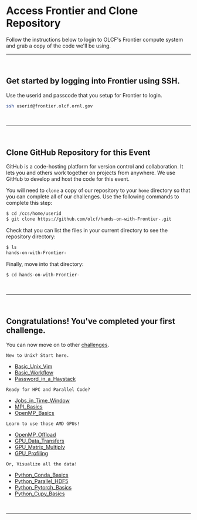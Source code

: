 # Access Frontier and Clone Repository

Follow the instructions below to login to OLCF's Frontier compute system and grab a copy of the code we'll be using.

<hr>

&nbsp;

## Get started by logging into Frontier using SSH. 
Use the userid and passcode that you setup for Frontier to login. 
```bash
ssh userid@frontier.olcf.ornl.gov
```
&nbsp;

<hr>

&nbsp;
## Clone GitHub Repository for this Event
GitHub is a code-hosting platform for version control and collaboration. It lets you and others work together on projects from anywhere. We use GitHub to develop and host the code for this event. 

You will need to `clone` a copy of our repository to your `home` directory so that you can complete all of our challenges. Use the following commands to complete this step:
```bash
$ cd /ccs/home/userid
$ git clone https://github.com/olcf/hands-on-with-Frontier-.git
```

Check that you can list the files in your current directory to see the repository directory: 
```bash
$ ls
hands-on-with-Frontier-
```

Finally, move into that directory:
```bash
$ cd hands-on-with-Frontier-
```

&nbsp;

<hr>

&nbsp;
## Congratulations! You've completed your first challenge. 
You can now move on to other [challenges](../). 

``` 
New to Unix? Start here.
```
- [Basic_Unix_Vim](Basic_Unix_Vim)
- [Basic_Workflow](Basic_Workflow)
- [Password_in_a_Haystack](Password_in_a_Haystack)

```
Ready for HPC and Parallel Code?
```
- [Jobs_in_Time_Window](Jobs_in_Time_Window)
- [MPI_Basics](MPI_Basics)
- [OpenMP_Basics](OpenMP_Basics)

```
Learn to use those AMD GPUs!
```
- [OpenMP_Offload](OpenMP_Offload)
- [GPU_Data_Transfers](GPU_Data_Transfers)
- [GPU_Matrix_Multiply](GPU_Matrix_Multiply)
- [GPU_Profiling](GPU_Profiling)

```
Or, Visualize all the data!
```
- [Python_Conda_Basics](Python_Conda_Basics)
- [Python_Parallel_HDF5](Python_Parallel_HDF5)
- [Python_Pytorch_Basics](Python_Pytorch_Basics)
- [Python_Cupy_Basics](Python_Cupy_Basics)

&nbsp;

<hr>

&nbsp;





